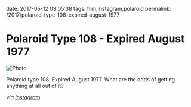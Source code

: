 date: 2017-05-12 03:05:38
tags: film,Instagram,polaroid
permalink: /2017/polaroid-type-108-expired-august-1977

# Polaroid Type 108 - Expired August 1977

![Photo][1]

Polaroid type 108. Expired August 1977. What are the odds of getting anything at all out of it?

_via [Instagram][2]_

 [1]: https://scontent.cdninstagram.com/t51.2885-15/s640x640/sh0.08/e35/18382389_1458924734165640_2643470130654216192_n.jpg
 [2]: https://www.instagram.com/p/BUAMVgYAO1M/
